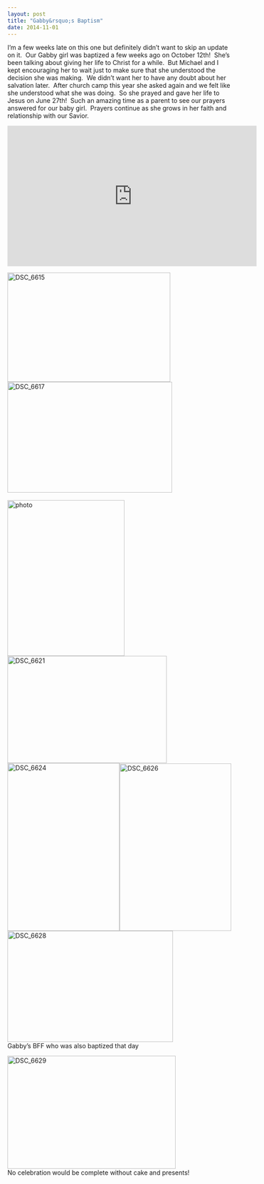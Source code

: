 ```yaml
---
layout: post
title: "Gabby&rsquo;s Baptism"
date: 2014-11-01
---
```


<p>I’m a few weeks late on this one but definitely didn’t want to skip an update on it.&#160; Our Gabby girl was baptized a few weeks ago on October 12th!&#160; She’s been talking about giving her life to Christ for a while.&#160; But Michael and I kept encouraging her to wait just to make sure that she understood the decision she was making.&#160; We didn’t want her to have any doubt about her salvation later.&#160; After church camp this year she asked again and we felt like she understood what she was doing.&#160; So she prayed and gave her life to Jesus on June 27th!&#160; Such an amazing time as a parent to see our prayers answered for our baby girl.&#160; Prayers continue as she grows in her faith and relationship with our Savior.&#160; </p>  <p><iframe height="315" src="http://www.youtube.com/embed/opa3W-S7IuI" frameborder="0" width="560" allowfullscreen="allowfullscreen"></iframe></p>  <p><a href="http://www.thepaladinos.com/image.axd?picture=Windows-Live-Writer/Gabbys-Baptism/3ABC1FED/DSC_6615.jpg"><img title="DSC_6615" style="border-top: 0px; border-right: 0px; background-image: none; border-bottom: 0px; padding-top: 0px; padding-left: 0px; border-left: 0px; display: inline; padding-right: 0px" border="0" alt="DSC_6615" src="http://www.thepaladinos.com/image.axd?picture=Windows-Live-Writer/Gabbys-Baptism/75371FC1/DSC_6615_thumb.jpg" width="366" height="245" /></a><a href="http://www.thepaladinos.com/image.axd?picture=Windows-Live-Writer/Gabbys-Baptism/66F8A6D1/DSC_6617.jpg"><img title="DSC_6617" style="border-top: 0px; border-right: 0px; background-image: none; border-bottom: 0px; padding-top: 0px; padding-left: 0px; border-left: 0px; display: inline; padding-right: 0px" border="0" alt="DSC_6617" src="http://www.thepaladinos.com/image.axd?picture=Windows-Live-Writer/Gabbys-Baptism/05CF1AB0/DSC_6617_thumb.jpg" width="370" height="248" /></a>&#160; </p>  <p><a href="http://www.thepaladinos.com/image.axd?picture=Windows-Live-Writer/Gabbys-Baptism/738653ED/photo.jpg"><img title="photo" style="border-top: 0px; border-right: 0px; background-image: none; border-bottom: 0px; padding-top: 0px; padding-left: 0px; border-left: 0px; display: inline; padding-right: 0px" border="0" alt="photo" src="http://www.thepaladinos.com/image.axd?picture=Windows-Live-Writer/Gabbys-Baptism/64DBA808/photo_thumb.jpg" width="263" height="349" /></a><a href="http://www.thepaladinos.com/image.axd?picture=Windows-Live-Writer/Gabbys-Baptism/5292E146/DSC_6621.jpg"><img title="DSC_6621" style="border-top: 0px; border-right: 0px; background-image: none; border-bottom: 0px; padding-top: 0px; padding-left: 0px; border-left: 0px; display: inline; padding-right: 0px" border="0" alt="DSC_6621" src="http://www.thepaladinos.com/image.axd?picture=Windows-Live-Writer/Gabbys-Baptism/353D897C/DSC_6621_thumb.jpg" width="358" height="240" /></a><a href="http://www.thepaladinos.com/image.axd?picture=Windows-Live-Writer/Gabbys-Baptism/62BEA93F/DSC_6624.jpg"><img title="DSC_6624" style="border-top: 0px; border-right: 0px; background-image: none; border-bottom: 0px; padding-top: 0px; padding-left: 0px; border-left: 0px; display: inline; padding-right: 0px" border="0" alt="DSC_6624" src="http://www.thepaladinos.com/image.axd?picture=Windows-Live-Writer/Gabbys-Baptism/5413FD5A/DSC_6624_thumb.jpg" width="252" height="376" /></a><a href="http://www.thepaladinos.com/image.axd?picture=Windows-Live-Writer/Gabbys-Baptism/41CB3698/DSC_6626.jpg"><img title="DSC_6626" style="border-top: 0px; border-right: 0px; background-image: none; border-bottom: 0px; padding-top: 0px; padding-left: 0px; border-left: 0px; display: inline; padding-right: 0px" border="0" alt="DSC_6626" src="http://www.thepaladinos.com/image.axd?picture=Windows-Live-Writer/Gabbys-Baptism/610DDD6B/DSC_6626_thumb.jpg" width="251" height="375" /></a><a href="http://www.thepaladinos.com/image.axd?picture=Windows-Live-Writer/Gabbys-Baptism/4EC516A9/DSC_6628.jpg"><img title="DSC_6628" style="border-top: 0px; border-right: 0px; background-image: none; border-bottom: 0px; padding-top: 0px; padding-left: 0px; border-left: 0px; display: inline; padding-right: 0px" border="0" alt="DSC_6628" src="http://www.thepaladinos.com/image.axd?picture=Windows-Live-Writer/Gabbys-Baptism/58AA0814/DSC_6628_thumb.jpg" width="372" height="249" /></a>    <br />Gabby’s BFF who was also baptized that day</p>  <p><a href="http://www.thepaladinos.com/image.axd?picture=Windows-Live-Writer/Gabbys-Baptism/316FBEDF/DSC_6629.jpg"><img title="DSC_6629" style="border-top: 0px; border-right: 0px; background-image: none; border-bottom: 0px; padding-top: 0px; padding-left: 0px; border-left: 0px; display: inline; padding-right: 0px" border="0" alt="DSC_6629" src="http://www.thepaladinos.com/image.axd?picture=Windows-Live-Writer/Gabbys-Baptism/771448FD/DSC_6629_thumb.jpg" width="378" height="253" /></a>    <br />No celebration would be complete without cake and presents!</p>
